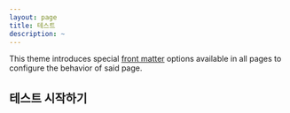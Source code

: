 ```yaml
---
layout: page
title: 테스트
description: ~
---
```


This theme introduces special [front matter](https://jekyllrb.com/docs/front-matter/) options available in all pages to configure the behavior of said page.

## 테스트 시작하기

